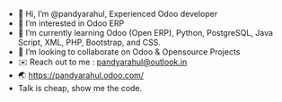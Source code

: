 - 👋 Hi, I’m @pandyarahul, Experienced Odoo developer
- 👀 I’m interested in Odoo ERP
- 🌱 I’m currently learning Odoo (Open ERP), Python, PostgreSQL, Java Script, XML, PHP, Bootstrap, and CSS.
- 💞️ I’m looking to collaborate on Odoo & Opensource Projects
- :envelope: Reach out to me : pandyarahul@outlook.in
- :earth_asia: https://pandyarahul.odoo.com/
- Talk is cheap, show me the code.

<!---
pandyarahul/pandyarahul is a ✨ special ✨ repository because its `README.md` (this file) appears on your GitHub profile.
You can click the Preview link to take a look at your changes.
--->
